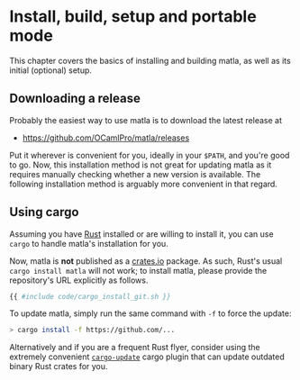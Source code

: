 # Install, build, setup and portable mode

This chapter covers the basics of installing and building matla, as well as its initial (optional)
setup.

## Downloading a release

Probably the easiest way to use matla is to download the latest release at

- <https://github.com/OCamlPro/matla/releases>

Put it wherever is convenient for you, ideally in your `$PATH`, and you're good to go. Now, this
installation method is not great for updating matla as it requires manually checking whether a new
version is available. The following installation method is arguably more convenient in that regard.


## Using cargo

Assuming you have [Rust](https://www.rust-lang.org/tools/install) installed or are willing to install it, you can use `cargo` to handle matla's installation for you.

Now, matla is **not** published as a [crates.io](https://crates.io) package. As such, Rust's usual
`cargo install matla` will not work; to install matla, please provide the repository's URL
explicitly as follows.

```bash
{{ #include code/cargo_install_git.sh }}
```

To update matla, simply run the same command with `-f` to force the update:

```bash
> cargo install -f https://github.com/...
```

Alternatively and if you are a frequent Rust flyer, consider using the extremely convenient
[`cargo-update`](https://github.com/nabijaczleweli/cargo-update) cargo plugin that can update
outdated binary Rust crates for you.

